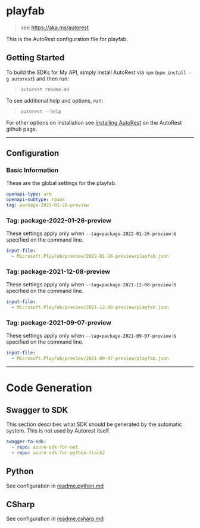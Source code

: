 # playfab

> see https://aka.ms/autorest

This is the AutoRest configuration file for playfab.

## Getting Started

To build the SDKs for My API, simply install AutoRest via `npm` (`npm install -g autorest`) and then run:

> `autorest readme.md`

To see additional help and options, run:

> `autorest --help`

For other options on installation see [Installing AutoRest](https://aka.ms/autorest/install) on the AutoRest github page.

---

## Configuration

### Basic Information

These are the global settings for the playfab.

```yaml
openapi-type: arm
openapi-subtype: rpaas
tag: package-2022-01-26-preview
```

### Tag: package-2022-01-26-preview

These settings apply only when `--tag=package-2022-01-26-preview` is specified on the command line.

```yaml $(tag) == 'package-2022-01-26-preview'
input-file:
  - Microsoft.PlayFab/preview/2022-01-26-preview/playfab.json
```

### Tag: package-2021-12-08-preview

These settings apply only when `--tag=package-2021-12-08-preview` is specified on the command line.

```yaml $(tag) == 'package-2021-12-08-preview'
input-file:
  - Microsoft.PlayFab/preview/2021-12-08-preview/playfab.json
```

### Tag: package-2021-09-07-preview

These settings apply only when `--tag=package-2021-09-07-preview` is specified on the command line.

```yaml $(tag) == 'package-2021-09-07-preview'
input-file:
  - Microsoft.PlayFab/preview/2021-09-07-preview/playfab.json
```

---

# Code Generation
## Swagger to SDK

This section describes what SDK should be generated by the automatic system.
This is not used by Autorest itself.

```yaml $(swagger-to-sdk)
swagger-to-sdk:
  - repo: azure-sdk-for-net
  - repo: azure-sdk-for-python-track2
```
## Python

See configuration in [readme.python.md](./readme.python.md)

## CSharp

See configuration in [readme.csharp.md](./readme.csharp.md)

